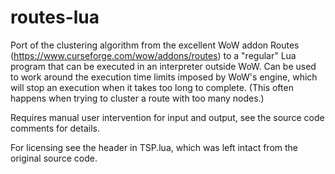 # routes-lua

Port of the clustering algorithm from the excellent WoW addon Routes (https://www.curseforge.com/wow/addons/routes) to a "regular" Lua program that can be executed in an interpreter outside WoW. Can be used to work around the execution time limits imposed by WoW's engine, which will stop an execution when it takes too long to complete. (This often happens when trying to cluster a route with too many nodes.)

Requires manual user intervention for input and output, see the source code comments for details.

For licensing see the header in TSP.lua, which was left intact from the original source code.
